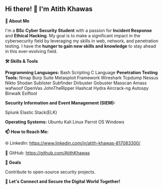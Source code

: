 ## Hi there! 👋 I'm Atith Khawas

**🌟 About Me**

I'm a **BSc Cyber Security Student** with a passion for **Incident Response** and **Ethical Hacking**. My goal is to make a significant impact in the cybersecurity field by leveraging my skills in web, network, and penetration testing. I have the **hunger to gain new skills and knowledge** to stay ahead in this ever-evolving field.

**🛠️ Skills & Tools**

**Programming Languages:**
Bash Scripting
C Language
**Penetration Testing Tools:**
Nmap
Burp Suite
Metasploit Framework
Wireshark
Tcpdump
Nessus
Nikto
Shodan
Sublister
Subfinder
Dirbuster
Gobuster
Masscan
Amass
wafwoof
OpenVas
JohnTheRipper
Hashcat
Hydra
Aircrack-ng
Autospy
Binwalk
Exiftool

**Security Information and Event Management (SIEM):**

Splunk
Elastic Stack(ELK)

**Operating Systems:**
Ubuntu 
Kali Linux
Parrot OS
Windows

**📫 How to Reach Me:**

🌐 LinkedIn: https://www.linkedin.com/in/atith-khawas-817083300/

🐙 GitHub: https://github.com/AtithKhawas

**🚀 Goals**

Contribute to open-source security projects.

**🎯 Let's Connect and Secure the Digital World Together!**





